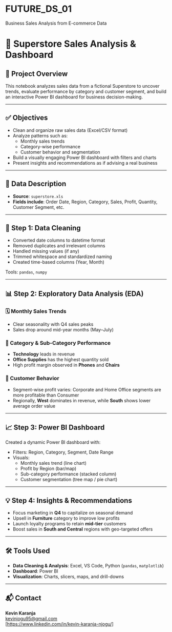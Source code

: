 # FUTURE_DS_01
Business Sales Analysis from E-commerce Data
# 🛒 Superstore Sales Analysis & Dashboard

## 📌 Project Overview
This notebook analyzes sales data from a fictional Superstore to uncover trends, evaluate performance by category and customer segment, and build an interactive Power BI dashboard for business decision-making.

---

## ✅ Objectives
- Clean and organize raw sales data (Excel/CSV format)
- Analyze patterns such as:
  - Monthly sales trends
  - Category-wise performance
  - Customer behavior and segmentation
- Build a visually engaging Power BI dashboard with filters and charts
- Present insights and recommendations as if advising a real business

---

## 📁 Data Description
- **Source**: `superstore.xls`
- **Fields include**: Order Date, Region, Category, Sales, Profit, Quantity, Customer Segment, etc.

---

## 🧼 Step 1: Data Cleaning
- Converted date columns to datetime format
- Removed duplicates and irrelevant columns
- Handled missing values (if any)
- Trimmed whitespace and standardized naming
- Created time-based columns (Year, Month)

Tools: `pandas`, `numpy`

---

## 📊 Step 2: Exploratory Data Analysis (EDA)

### 🗓️ Monthly Sales Trends
- Clear seasonality with Q4 sales peaks
- Sales drop around mid-year months (May–July)

### 🧱 Category & Sub-Category Performance
- **Technology** leads in revenue
- **Office Supplies** has the highest quantity sold
- High profit margin observed in **Phones** and **Chairs**

### 🧍 Customer Behavior
- Segment-wise profit varies: Corporate and Home Office segments are more profitable than Consumer
- Regionally, **West** dominates in revenue, while **South** shows lower average order value

---

## 📈 Step 3: Power BI Dashboard
Created a dynamic Power BI dashboard with:
- Filters: Region, Category, Segment, Date Range
- Visuals:
  - Monthly sales trend (line chart)
  - Profit by Region (bar/map)
  - Sub-category performance (stacked column)
  - Customer segmentation (tree map / pie chart)

---

## 💡 Step 4: Insights & Recommendations
- Focus marketing in **Q4** to capitalize on seasonal demand
- Upsell in **Furniture** category to improve low profits
- Launch loyalty programs to retain **mid-tier** customers
- Boost sales in **South and Central** regions with geo-targeted offers

---

## 🛠️ Tools Used
- **Data Cleaning & Analysis**: Excel, VS Code, Python (`pandas`, `matplotlib`)
- **Dashboard**: Power BI
- **Visualization**: Charts, slicers, maps, and drill-downs

---

## 📬 Contact
**Kevin Karanja**  
kevinjogu95@gmail.com  
[https://www.linkedin.com/in/kevin-karanja-njogu/]


